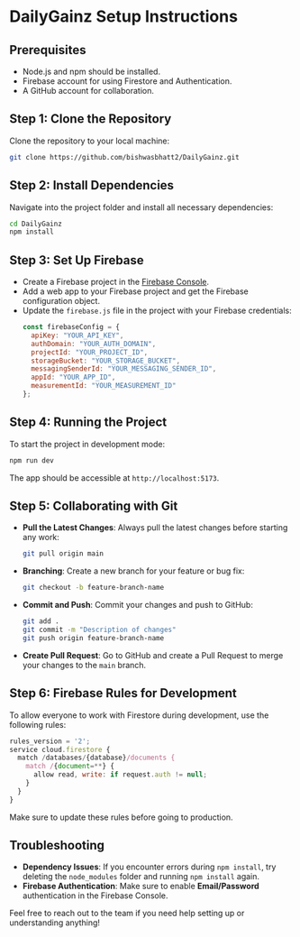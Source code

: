 # DailyGainz Setup Instructions

## Prerequisites
- Node.js and npm should be installed.
- Firebase account for using Firestore and Authentication.
- A GitHub account for collaboration.

## Step 1: Clone the Repository
Clone the repository to your local machine:
```bash
git clone https://github.com/bishwasbhatt2/DailyGainz.git
```

## Step 2: Install Dependencies
Navigate into the project folder and install all necessary dependencies:
```bash
cd DailyGainz
npm install
```

## Step 3: Set Up Firebase
- Create a Firebase project in the [Firebase Console](https://console.firebase.google.com/).
- Add a web app to your Firebase project and get the Firebase configuration object.
- Update the `firebase.js` file in the project with your Firebase credentials:
  ```javascript
  const firebaseConfig = {
    apiKey: "YOUR_API_KEY",
    authDomain: "YOUR_AUTH_DOMAIN",
    projectId: "YOUR_PROJECT_ID",
    storageBucket: "YOUR_STORAGE_BUCKET",
    messagingSenderId: "YOUR_MESSAGING_SENDER_ID",
    appId: "YOUR_APP_ID",
    measurementId: "YOUR_MEASUREMENT_ID"
  };
  ```

## Step 4: Running the Project
To start the project in development mode:
```bash
npm run dev
```
The app should be accessible at `http://localhost:5173`.

## Step 5: Collaborating with Git
- **Pull the Latest Changes**: Always pull the latest changes before starting any work:
  ```bash
  git pull origin main
  ```
- **Branching**: Create a new branch for your feature or bug fix:
  ```bash
  git checkout -b feature-branch-name
  ```
- **Commit and Push**: Commit your changes and push to GitHub:
  ```bash
  git add .
  git commit -m "Description of changes"
  git push origin feature-branch-name
  ```
- **Create Pull Request**: Go to GitHub and create a Pull Request to merge your changes to the `main` branch.

## Step 6: Firebase Rules for Development
To allow everyone to work with Firestore during development, use the following rules:
```javascript
rules_version = '2';
service cloud.firestore {
  match /databases/{database}/documents {
    match /{document=**} {
      allow read, write: if request.auth != null;
    }
  }
}
```
Make sure to update these rules before going to production.

## Troubleshooting
- **Dependency Issues**: If you encounter errors during `npm install`, try deleting the `node_modules` folder and running `npm install` again.
- **Firebase Authentication**: Make sure to enable **Email/Password** authentication in the Firebase Console.

Feel free to reach out to the team if you need help setting up or understanding anything!
